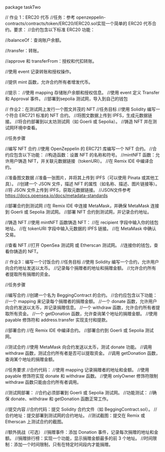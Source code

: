 package taskTwo

// 作业 1：ERC20 代币
//任务：参考 openzeppelin-contracts/contracts/token/ERC20/IERC20.sol实现一个简单的 ERC20 代币合约。要求：
//合约包含以下标准 ERC20 功能：

//balanceOf：查询账户余额。

//transfer：转账。

//approve 和 transferFrom：授权和代扣转账。

//使用 event 记录转账和授权操作。

//提供 mint 函数，允许合约所有者增发代币。

//提示：
//使用 mapping 存储账户余额和授权信息。
//使用 event 定义 Transfer 和 Approval 事件。
//部署到sepolia 测试网，导入到自己的钱包

// 作业2：在测试网上发行一个图文并茂的 NFT
//任务目标
//使用 Solidity 编写一个符合 ERC721 标准的 NFT 合约。
//将图文数据上传到 IPFS，生成元数据链接。
//将合约部署到以太坊测试网（如 Goerli 或 Sepolia）。
//铸造 NFT 并在测试网环境中查看。

//任务步骤

//编写 NFT 合约
//使用 OpenZeppelin 的 ERC721 库编写一个 NFT 合约。
//合约应包含以下功能：
//构造函数：设置 NFT 的名称和符号。
//mintNFT 函数：允许用户铸造 NFT，并关联元数据链接（tokenURI）。
//在 Remix IDE 中编译合约。

//准备图文数据
//准备一张图片，并将其上传到 IPFS（可以使用 Pinata 或其他工具）。
//创建一个 JSON 文件，描述 NFT 的属性（如名称、描述、图片链接等）。
//将 JSON 文件上传到 IPFS，获取元数据链接。
//JSON文件参考 https://docs.opensea.io/docs/metadata-standards

//部署合约到测试网
//在 Remix IDE 中连接 MetaMask，并确保 MetaMask 连接到 Goerli 或 Sepolia 测试网。
//部署 NFT 合约到测试网，并记录合约地址。

//铸造 NFT
//使用 mintNFT 函数铸造 NFT：
//在 recipient 字段中输入你的钱包地址。
//在 tokenURI 字段中输入元数据的 IPFS 链接。
//在 MetaMask 中确认交易。

//查看 NFT
//打开 OpenSea 测试网 或 Etherscan 测试网。
//连接你的钱包，查看你铸造的 NFT。

// 作业3：编写一个讨饭合约
//任务目标
//使用 Solidity 编写一个合约，允许用户向合约地址发送以太币。
//记录每个捐赠者的地址和捐赠金额。
//允许合约所有者提取所有捐赠的资金。

//任务步骤

//编写合约
//创建一个名为 BeggingContract 的合约。
//合约应包含以下功能：
//一个 mapping 来记录每个捐赠者的捐赠金额。
//一个 donate 函数，允许用户向合约发送以太币，并记录捐赠信息。
//一个 withdraw 函数，允许合约所有者提取所有资金。
//一个 getDonation 函数，允许查询某个地址的捐赠金额。
//使用 payable 修饰符和 address.transfer 实现支付和提款。

//部署合约
//在 Remix IDE 中编译合约。
//部署合约到 Goerli 或 Sepolia 测试网。

//测试合约
//使用 MetaMask 向合约发送以太币，测试 donate 功能。
//调用 withdraw 函数，测试合约所有者是否可以提取资金。
//调用 getDonation 函数，查询某个地址的捐赠金额。

//任务要求
//合约代码：
//使用 mapping 记录捐赠者的地址和金额。
//使用 payable 修饰符实现 donate 和 withdraw 函数。
//使用 onlyOwner 修饰符限制 withdraw 函数只能由合约所有者调用。

//测试网部署：
//合约必须部署到 Goerli 或 Sepolia 测试网。
//功能测试：
//确保 donate、withdraw 和 getDonation 函数正常工作。

//提交内容
//合约代码：提交 Solidity 合约文件（如 BeggingContract.sol）。
//合约地址：提交部署到测试网的合约地址。
//测试截图：提交在 Remix 或 Etherscan 上测试合约的截图。

//额外挑战（可选）
//捐赠事件：添加 Donation 事件，记录每次捐赠的地址和金额。
//捐赠排行榜：实现一个功能，显示捐赠金额最多的前 3 个地址。
//时间限制：添加一个时间限制，只有在特定时间段内才能捐赠。
